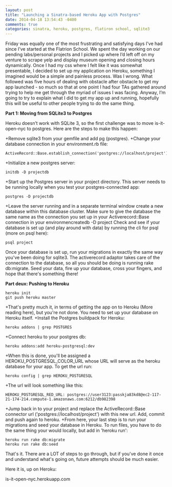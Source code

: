 ```yaml
---
layout: post
title: "Launching a Sinatra-based Heroku App with Postgres"
date: 2014-04-18 13:54:43 -0400
comments: true
categories: sinatra, heroku, postgres, flatiron school, sqlite3
---
```


Friday was equally one of the most frustrating and satisfying days I’ve had since I’ve started at the Flatrion School. We spent the day working on our pending labs/personal projects and I picked up where I’d left off on my venture to scrape yelp and display museum opening and closing hours dynamically. Once I had my css where I felt like it was somewhat presentable, I decided to set up my application on Heroku, something I imagined would be a simple and painless process. Was I wrong. What followed was five hours of dealing with obstacle after obstacle to get my app launched - so much so that at one point I had four TAs gathered around trying to help me get through the myriad of issues I was facing. Anyway, I’m going to try to explain what I did to get my app up and running, hopefully this will be useful to other people trying to do the same thing.

**Part 1:  Moving from SQLite3 to Postgres**

Heroku doesn’t work with SQLite 3, so the first challenge was to move is-it-open-nyc to postgres. Here are the steps to make this happen:

+Remove sqlite3 from your gemfile and add pg (postgres).
+Change your database connection in your environment.rb file:
```
ActiveRecord::Base.establish_connection('postgres://localhost/project')
```

+Initialize a new postgres server:
```
initdb -D projectdb
```

+Start up the Postgres server in your project directory. This server needs to be running locally when you test your postgres-connected app:
```
postgres -D projectdb
```
+Leave the server running and in a separate terminal window create a new database within this database cluster. Make sure to give the database the same name as the connection you set up in your Activerecord::Base connection in your environmencreatedb -D project
Check and see if your database is set up (and play around with data) by running the cli for psql (more on psql here):
```
psql project
```
Once your database is set up, run your migrations in exactly the same way you've been doing for sqlite3. The activerecord adaptor takes care of the connection to the database, so all you should be doing is running rake db:migrate. Seed your data, fire up your database, cross your fingers, and hope that there's something there!

**Part deux: Pushing to Heroku**
```
heroku init
git push heroku master
```

+That's pretty much it, in terms of getting the app on to Heroku (More reading here), but you're not done. You need to set up your database on Heroku itself.
+Install the Postgres buildpack for Heroku:
```
heroku addons | grep POSTGRES
```
+Connect heroku to your postgres db:
```
heroku addons:add heroku-postgresql:dev
```
+When this is done, you'll be assigned a  HEROKU_POSTGRESQL_COLOR_URL whose URL will serve as the heroku database for your app. To get the url run:
```
heroku config | grep HEROKU_POSTGRESQL
```
+The url will look something like this: 
```
HEROKU_POSTGRESQL_RED_URL: postgres://user3123:passkja83kd8@ec2-117-21-174-214.compute-1.amazonaws.com:6212/db982398
```
+Jump back in to your project and replace the ActiveRecord::Base connector url  ('postgres://localhost/project') with this new url. Add, commit and push again to heroku.
+From here, your last step is to run your migrations and seed your database in Heroku. To run files, you have to do the same thing your would locally, but add in 'heroku run':
```
heroku run rake db:migrate
heroku run rake db:seed
```
That's it. There are a LOT of steps to go through, but if you've done it once and understand what's going on, future attempts should be much easier.

Here it is, up on Heroku:

is-it-open-nyc.herokuapp.com